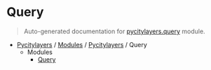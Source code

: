 # Query

> Auto-generated documentation for [pycitylayers.query](../../../pycitylayers/query/__init__.py) module.

- [Pycitylayers](../../README.md#pycitylayers) / [Modules](../../MODULES.md#pycitylayers-modules) / [Pycitylayers](../index.md#pycitylayers) / Query
    - Modules
        - [Query](query.md#query)
